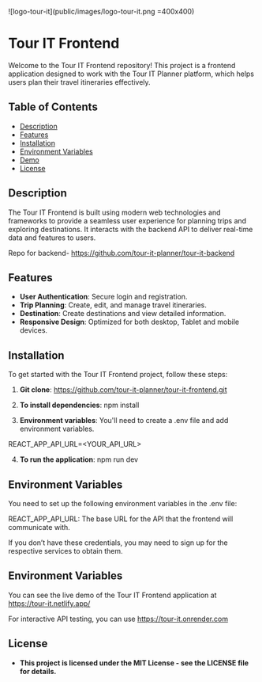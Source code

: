 
![logo-tour-it](public/images/logo-tour-it.png =400x400)


# Tour IT Frontend

Welcome to the Tour IT Frontend repository! This project is a frontend application designed to work with the Tour IT Planner platform, which helps users plan their travel itineraries effectively.

## Table of Contents

- [Description](#description)
- [Features](#features)
- [Installation](#installation)
- [Environment Variables](#environment-variables)
- [Demo](#demo)
- [License](#license)


## Description

The Tour IT Frontend is built using modern web technologies and frameworks to provide a seamless user experience for planning trips and exploring destinations. It interacts with the backend API to deliver real-time data and features to users.

Repo for backend- https://github.com/tour-it-planner/tour-it-backend


## Features

- **User Authentication**: Secure login and registration.
- **Trip Planning**: Create, edit, and manage travel itineraries.
- **Destination**: Create destinations and view detailed information.
- **Responsive Design**: Optimized for both desktop, Tablet and mobile devices.


## Installation

To get started with the Tour IT Frontend project, follow these steps:


1. **Git clone**: https://github.com/tour-it-planner/tour-it-frontend.git

2. **To install dependencies**: npm install

3. **Environment variables**: You'll need to create a .env file and add environment variables.

REACT_APP_API_URL=<YOUR_API_URL>

4. **To run the application**: npm run dev


## Environment Variables

You need to set up the following environment variables in the .env file:

REACT_APP_API_URL: The base URL for the API that the frontend will communicate with.


If you don’t have these credentials, you may need to sign up for the respective services to obtain them.

## Environment Variables

You can see the live demo of the Tour IT Frontend application at https://tour-it.netlify.app/

For interactive API testing, you can use https://tour-it.onrender.com


## License

- **This project is licensed under the MIT License - see the LICENSE file for details.**